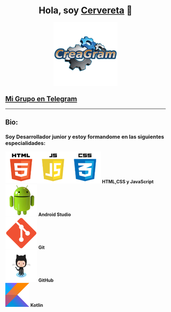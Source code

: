 <div align="center">
<h1 align="center">Hola, soy <a href="https://t.me/JoseCervereta">Cervereta</a> 👋</h1>
</div>


  <img src="nuevologo2.png" width="200" height="200" style="display:block; margin: 0 auto;">

  ## [Mi Grupo en Telegram ](https://t.me/CreaGramGrupo/1)
___

## Bio:

### Soy Desarrollador junior y estoy formandome en las siguientes especialidades:

<img src="pngwing.com49.png" width="300" height="100"> **HTML,CSS y JavaScript** <br>
<img src="pngwing.com48.png" width="100" height="100"> **Android Studio**<br>
<img src="pngwing.com41.png" width="100" height="100"> **Git** <br>
<img src="pngwing.com42.png" width="100" height="100"> **GitHub** <br>
<img src="pngwing.com37.png" width="75" height="75"> **Kotlin**




